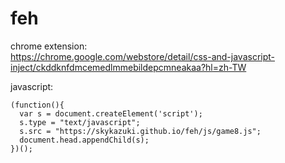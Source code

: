 # feh

chrome extension:  
https://chrome.google.com/webstore/detail/css-and-javascript-inject/ckddknfdmcemedlmmebildepcmneakaa?hl=zh-TW

javascript:  
```
(function(){  
  var s = document.createElement('script');  
  s.type = "text/javascript";  
  s.src = "https://skykazuki.github.io/feh/js/game8.js";  
  document.head.appendChild(s);  
})();
```
